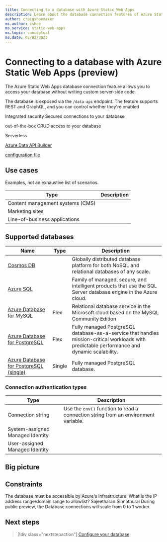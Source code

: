 ```yaml
---
title: Connecting to a database with Azure Static Web Apps
description: Learn about the database connection features of Azure Static Web Apps
author: craigshoemaker
ms.author: cshoe
ms.service: static-web-apps
ms.topic: conceptual
ms.date: 02/02/2023
---
```


# Connecting to a database with Azure Static Web Apps (preview)

 The Azure Static Web Apps database connection feature allows you to access your database without writing custom server-side code.

The database is exposed via the `/data-api` endpoint.
The feature supports REST and GraphQL, and you can control whether they're enabled

Integrated security
Secured connections to your database

out-of-the-box CRUD access to your database

Serverless

[Azure Data API Builder](https://github.com/Azure/data-api-builder)

[configuration file](https://github.com/Azure/data-api-builder/blob/main/docs/configuration-file.md)

## Use cases

Examples, not an exhaustive list of scenarios.

| Type | Description |
|---|---|
| Content management systems (CMS) |  |
| Marketing sites |  |
| Line-of-business applications |  |

## Supported databases

| Name | Type | Description |
|---|---|---|
| [Cosmos DB](/azure/cosmos-db/distributed-nosql) |  | Globally distributed database platform for both NoSQL and relational databases of any scale.  |
| [Azure SQL](/azure/azure-sql/azure-sql-iaas-vs-paas-what-is-overview?view=azuresql&preserve-view=true) |  | Family of managed, secure, and intelligent products that use the SQL Server database engine in the Azure cloud. |
| [Azure Database for MySQL](/azure/mysql/single-server/overview#azure-database-for-mysql---flexible-server) | Flex |  Relational database service in the Microsoft cloud based on the MySQL Community Edition |
| [Azure Database for PostgreSQL](/azure/postgresql/flexible-server/) | Flex | Fully managed PostgreSQL database-as-a-service that handles mission-critical workloads with predictable performance and dynamic scalability. |
| [Azure Database for PostgreSQL (single)](/azure/postgresql/single-server/overview-single-server) | Single | Fully managed PostgreSQL database. |

### Connection authentication types

| Type | Description |
|---|---|
| Connection string | Use the `env()` function to read a connection string from an environment variable. |
| System-assigned Managed Identity |  |
| User-assigned Managed Identity |  |

## Big picture

## Constraints

The database must be accessible by Azure's infrastructure. What is the IP address range/domain range to allowlist? Sajeetharan Sinnathurai
During public preview, the Database connections will scale from 0 to 1 worker.

## Next steps

> [!div class="nextstepaction"]
> [Configure your database](database-configuration.md)